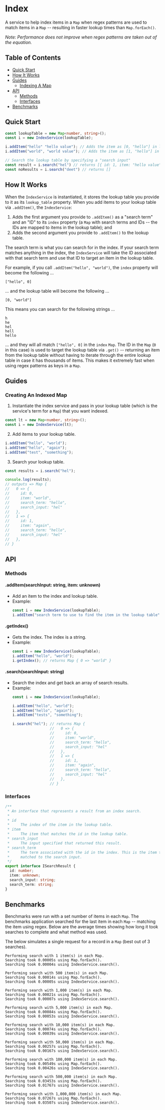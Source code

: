 # Index

A service to help index items in a `Map` when regex patterns are used to match items in a `Map` -- resulting in faster lookup times than `Map.forEach()`.

_Note: Performance does not improve when regex patterns are taken out of the equation._

## Table of Contents

* [Quick Start](#quick-start)
* [How It Works](#how-it-works)
* [Guides](#guides)
    * [Indexing A Map](#creating-an-indexed-map)
* [API](#api)
    * [Methods](#methods)
    * [Interfaces](#interfaces)
* [Benchmarks](#benchmarks)

## Quick Start

```typescript
const lookupTable = new Map<number, string>();
const i = new IndexService(lookupTable);

i.addItem("hello" "hello value"); // Adds the item as [0, "hello"] in lookupTable; adds ["hello", 0] to the index
i.addItem("world", "world value"); // Adds the item as [1, "hello"] in lookupTable; adds ["world", 1] to the index

// Search the lookup table by specifying a "search input"
const result = i.search("hel") // returns [{ id: 1, item: "hello value", search_term: "hello", search_input: "hel" }]
const noResults = i.search("deet") // returns []
```

## How It Works

When the `IndexService` is instantiated, it stores the lookup table you provide to it as its `lookup_table` property. When you add items to your lookup table via `.addItem()`, the `IndexService`:

1. Adds the first argument you provide to `.addItem()` as a "search term" and an "ID" to its `index` property (a `Map` with search terms and IDs -- the IDs are mapped to items in the lookup table); and
2. Adds the second argument you provide to `.addItem()` to the lookup table.

The search term is what you can search for in the index. If your search term matches anything in the index, the `IndexService` will take the ID associated with that search term and use that ID to target an item in the lookup table.

For example, if you call `.addItem("hello", "world")`, the `index` property will become the following ...

```
["hello", 0]
```

... and the lookup table will become the following ...

```
[0, "world"]
```

This means you can search for the following strings ...

```
h
he
hel
hell
hello
```

... and they will all match `["hello", 0]` in the `index` `Map`. The ID in the `Map` (`0` in this case) is used to target the lookup table via `.get()` -- returning an item from the lookup table without having to iterate through the entire lookup table in case it has thousands of items. This makes it extremely fast when using regex patterns as keys in a `Map`.

## Guides

### Creating An Indexed Map

1. Instantiate the index service and pass in your lookup table (which is the service's term for a `Map`) that you want indexed.

```typescript
const lt = new Map<number, string>();
const i = new IndexService(lt);
```

2. Add items to your lookup table.

```typescript
i.addItem("hello", "world");
i.addItem("hello", "again");
i.addItem("test", "something");
```

3. Search your lookup table.

```typescript
const results = i.search("hel");

console.log(results);
// outputs => Map {
//   0 => {
//     id: 0,
//     item: "world",
//     search_term: "hello",
//     search_input: "hel"
//   },
//   1 => {
//     id: 1,
//     item: "again",
//     search_term: "hello",
//     search_input: "hel"
//   },
// }
```

## API

### Methods

#### .addItem(searchInput: string, item: unknown)

* Add an item to the index and lookup table.
* Example:
    ```typescript
    const i = new IndexService(lookupTable);
    i.addItem("search term to use to find the item in the lookup table", "item to put in the lookup table");
    ````
#### .getIndex()

* Gets the index. The index is a string.
* Example:
    ```typescript
    const i = new IndexService(lookupTable);
    i.addItem("hello", "world");
    i.getIndex(); // returns Map { 0 => "world" }
    ```

#### .search(searchInput: string)

* Search the index and get back an array of search results.
* Example:
    ```typescript
    const i = new IndexService(lookupTable);
    
    i.addItem("hello", "world");
    i.addItem("hello", "again");
    i.addItem("tests", "something");
    
    i.search("hel"); // returns Map {
                     //   0 => {
                     //     id: 0,
                     //     item: "world",
                     //     search_term: "hello",
                     //     search_input: "hel"
                     //   },
                     //   1 => {
                     //     id: 1,
                     //     item: "again",
                     //     search_term: "hello",
                     //     search_input: "hel"
                     //   },
                     // }
    ```

### Interfaces

```typescript
/**
 * An interface that represents a result from an index search.
 *
 * id
 *     The index of the item in the lookup table.
 * item
 *     The item that matches the id in the lookup table.
 * search_input
 *     The input specified that returned this result.
 * search_term
 *     The term associated with the id in the index. This is the item that gets
 *     matched to the search input.
 */
export interface ISearchResult {
  id: number;
  item: unknown;
  search_input: string;
  search_term: string;
}
```

## Benchmarks

Benchmarks were run with a set number of items in each `Map`. The benchmarks application searched for the last item in each `Map` -- matching the item using regex. Below are the average times showing how long it took searches to complete and what method was used.

The below simulates a single request for a record in a `Map` (best out of 3 searches).

```
Performing search with 1 item(s) in each Map.
Searching took 0.00005s using Map.forEach().
Searching took 0.00004s using IndexService.search().

Performing search with 500 item(s) in each Map.
Searching took 0.00014s using Map.forEach().
Searching took 0.00005s using IndexService.search().

Performing search with 1,000 item(s) in each Map.
Searching took 0.00021s using Map.forEach().
Searching took 0.00007s using IndexService.search().

Performing search with 5,000 item(s) in each Map.
Searching took 0.00084s using Map.forEach().
Searching took 0.00053s using IndexService.search().

Performing search with 10,000 item(s) in each Map.
Searching took 0.00074s using Map.forEach().
Searching took 0.00039s using IndexService.search().

Performing search with 50,000 item(s) in each Map.
Searching took 0.00257s using Map.forEach().
Searching took 0.00167s using IndexService.search().

Performing search with 100,000 item(s) in each Map.
Searching took 0.00549s using Map.forEach().
Searching took 0.00426s using IndexService.search().

Performing search with 500,000 item(s) in each Map.
Searching took 0.03453s using Map.forEach().
Searching took 0.01767s using IndexService.search().

Performing search with 1,000,000 item(s) in each Map.
Searching took 0.07267s using Map.forEach().
Searching took 0.03507s using IndexService.search().
```
